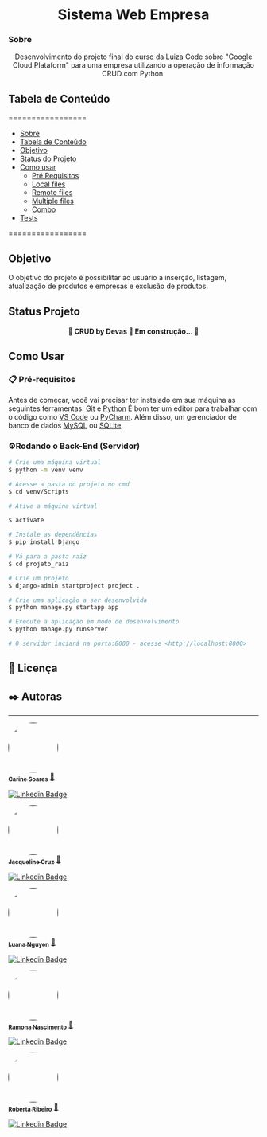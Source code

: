 <h1 align="center">Sistema Web Empresa</h1>

### Sobre
<p align="center">Desenvolvimento do projeto final do curso da Luiza Code sobre "Google Cloud Plataform" para uma empresa utilizando a operação de informação CRUD com Python.</p>

## Tabela de Conteúdo
=================
<!--ts-->
   * [Sobre](#Sobre)
   * [Tabela de Conteúdo](#tabela-de-conteudo)
   * [Objetivo](#objetivo)
   * [Status do Projeto](#status-do-projeto)
   * [Como usar](#como-usar)
      * [Pré Requisitos](#pre-requisitos)
      * [Local files](#local-files)
      * [Remote files](#remote-files)
      * [Multiple files](#multiple-files)
      * [Combo](#combo)
   * [Tests](#testes)
<!--te-->
=================

## Objetivo
O objetivo do projeto é possibilitar ao usuário a inserção, listagem, atualização de produtos e empresas e exclusão de produtos.

## Status Projeto
<h4 align="center"> 
	🚧  CRUD by Devas 🚀 Em construção...  🚧
</h4>

## Como Usar
### 📋 Pré-requisitos

Antes de começar, você vai precisar ter instalado em sua máquina as seguintes ferramentas:
[Git](https://git-scm.com) e [Python](https://www.python.org/)
É bom ter um editor para trabalhar com o código como [VS Code](https://code.visualstudio.com/) ou [PyCharm](https://www.jetbrains.com/).
Além disso, um gerenciador de banco de dados [MySQL](https://www.mysql.com
) ou [SQLite](https://www.sqlite.org/).

### ⚙️Rodando o Back-End (Servidor)
~~~bash
# Crie uma máquina virtual
$ python -m venv venv

# Acesse a pasta do projeto no cmd
$ cd venv/Scripts

# Ative a máquina virtual

$ activate

# Instale as dependências
$ pip install Django

# Vá para a pasta raiz
$ cd projeto_raiz

# Crie um projeto
$ django-admin startproject project .

# Crie uma aplicação a ser desenvolvida
$ python manage.py startapp app

# Execute a aplicação em modo de desenvolvimento
$ python manage.py runserver

# O servidor inciará na porta:8000 - acesse <http://localhost:8000>
~~~


## 📄 Licença

## ✒️ Autoras
---

<a href="">
 <img style="border-radius: 50%;" src="https://avatars.githubusercontent.com/u/74071057?v=4" width="100px;" alt=""/>
 <br />
 <sub><b>Carine Soares</b></sub></a> <a href="">🚀</a>

[![Linkedin Badge](https://img.shields.io/badge/-Carine-blue?style=flat-square&logo=Linkedin&logoColor=white&link=https://www.linkedin.com/in/carinemsoares/)](https://www.linkedin.com/in/carinemsoares/) 

<a href="">
 <img style="border-radius: 50%;" src="https://avatars.githubusercontent.com/u/90010608?v=4" width="100px;" alt=""/>
 <br />
 <sub><b>Jacqueline Cruz</b></sub></a> <a href="">🚀</a>

[![Linkedin Badge](https://img.shields.io/badge/-Jacqueline-blue?style=flat-square&logo=Linkedin&logoColor=white&link=https://www.linkedin.com/in/jacqueline-cruz-947144b2/)](https://www.linkedin.com/in/jacqueline-cruz-947144b2/) 

<a href="">
 <img style="border-radius: 50%;" src="https://avatars.githubusercontent.com/u/65877051?v=4" width="100px;" alt=""/>
 <br />
 <sub><b>Luana Nguyen</b></sub></a> <a href="">🚀</a>

[![Linkedin Badge](https://img.shields.io/badge/-Luana-blue?style=flat-square&logo=Linkedin&logoColor=white&link=https://www.linkedin.com/in/luana-duyen-nguyen-6b351878/)](https://www.linkedin.com/in/luana-duyen-nguyen-6b351878/) 

<a href="">
 <img style="border-radius: 50%;" src="https://avatars.githubusercontent.com/u/59093946?v=4" width="100px;" alt=""/>
 <br />
 <sub><b>Ramona Nascimento</b></sub></a> <a href="">🚀</a>

[![Linkedin Badge](https://img.shields.io/badge/-Ramona-blue?style=flat-square&logo=Linkedin&logoColor=white&link=https://www.linkedin.com/in/ramona-nascimento-2b10b81b4/)](https://www.linkedin.com/in/ramona-nascimento-2b10b81b4/) 

<a href="">
 <img style="border-radius: 50%;" src="https://avatars.githubusercontent.com/u/49561000?v=4" width="100px;" alt=""/>
 <br />
 <sub><b>Roberta Ribeiro</b></sub></a> <a href="">🚀</a>

[![Linkedin Badge](https://img.shields.io/badge/-Roberta-blue?style=flat-square&logo=Linkedin&logoColor=white&link=https://www.linkedin.com/in/robertaribeirorj/)](https://www.linkedin.com/in/robertaribeirorj/) 




